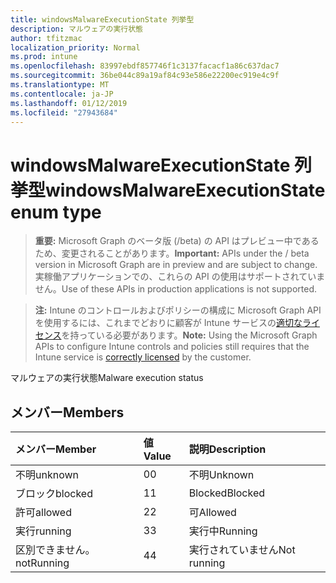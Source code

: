 ```yaml
---
title: windowsMalwareExecutionState 列挙型
description: マルウェアの実行状態
author: tfitzmac
localization_priority: Normal
ms.prod: intune
ms.openlocfilehash: 83997ebdf857746f1c3137facacf1a86c637dac7
ms.sourcegitcommit: 36be044c89a19af84c93e586e22200ec919e4c9f
ms.translationtype: MT
ms.contentlocale: ja-JP
ms.lasthandoff: 01/12/2019
ms.locfileid: "27943684"
---
```

# <a name="windowsmalwareexecutionstate-enum-type"></a><span data-ttu-id="dfe39-103">windowsMalwareExecutionState 列挙型</span><span class="sxs-lookup"><span data-stu-id="dfe39-103">windowsMalwareExecutionState enum type</span></span>

> <span data-ttu-id="dfe39-104">**重要:** Microsoft Graph のベータ版 (/beta) の API はプレビュー中であるため、変更されることがあります。</span><span class="sxs-lookup"><span data-stu-id="dfe39-104">**Important:** APIs under the / beta version in Microsoft Graph are in preview and are subject to change.</span></span> <span data-ttu-id="dfe39-105">実稼働アプリケーションでの、これらの API の使用はサポートされていません。</span><span class="sxs-lookup"><span data-stu-id="dfe39-105">Use of these APIs in production applications is not supported.</span></span>

> <span data-ttu-id="dfe39-106">**注:** Intune のコントロールおよびポリシーの構成に Microsoft Graph API を使用するには、これまでどおりに顧客が Intune サービスの[適切なライセンス](https://go.microsoft.com/fwlink/?linkid=839381)を持っている必要があります。</span><span class="sxs-lookup"><span data-stu-id="dfe39-106">**Note:** Using the Microsoft Graph APIs to configure Intune controls and policies still requires that the Intune service is [correctly licensed](https://go.microsoft.com/fwlink/?linkid=839381) by the customer.</span></span>

<span data-ttu-id="dfe39-107">マルウェアの実行状態</span><span class="sxs-lookup"><span data-stu-id="dfe39-107">Malware execution status</span></span>
## <a name="members"></a><span data-ttu-id="dfe39-108">メンバー</span><span class="sxs-lookup"><span data-stu-id="dfe39-108">Members</span></span>
|<span data-ttu-id="dfe39-109">メンバー</span><span class="sxs-lookup"><span data-stu-id="dfe39-109">Member</span></span>|<span data-ttu-id="dfe39-110">値</span><span class="sxs-lookup"><span data-stu-id="dfe39-110">Value</span></span>|<span data-ttu-id="dfe39-111">説明</span><span class="sxs-lookup"><span data-stu-id="dfe39-111">Description</span></span>|
|:---|:---|:---|
|<span data-ttu-id="dfe39-112">不明</span><span class="sxs-lookup"><span data-stu-id="dfe39-112">unknown</span></span>|<span data-ttu-id="dfe39-113">0</span><span class="sxs-lookup"><span data-stu-id="dfe39-113">0</span></span>|<span data-ttu-id="dfe39-114">不明</span><span class="sxs-lookup"><span data-stu-id="dfe39-114">Unknown</span></span>|
|<span data-ttu-id="dfe39-115">ブロック</span><span class="sxs-lookup"><span data-stu-id="dfe39-115">blocked</span></span>|<span data-ttu-id="dfe39-116">1</span><span class="sxs-lookup"><span data-stu-id="dfe39-116">1</span></span>|<span data-ttu-id="dfe39-117">Blocked</span><span class="sxs-lookup"><span data-stu-id="dfe39-117">Blocked</span></span>|
|<span data-ttu-id="dfe39-118">許可</span><span class="sxs-lookup"><span data-stu-id="dfe39-118">allowed</span></span>|<span data-ttu-id="dfe39-119">2</span><span class="sxs-lookup"><span data-stu-id="dfe39-119">2</span></span>|<span data-ttu-id="dfe39-120">可</span><span class="sxs-lookup"><span data-stu-id="dfe39-120">Allowed</span></span>|
|<span data-ttu-id="dfe39-121">実行</span><span class="sxs-lookup"><span data-stu-id="dfe39-121">running</span></span>|<span data-ttu-id="dfe39-122">3</span><span class="sxs-lookup"><span data-stu-id="dfe39-122">3</span></span>|<span data-ttu-id="dfe39-123">実行中</span><span class="sxs-lookup"><span data-stu-id="dfe39-123">Running</span></span>|
|<span data-ttu-id="dfe39-124">区別できません。</span><span class="sxs-lookup"><span data-stu-id="dfe39-124">notRunning</span></span>|<span data-ttu-id="dfe39-125">4</span><span class="sxs-lookup"><span data-stu-id="dfe39-125">4</span></span>|<span data-ttu-id="dfe39-126">実行されていません</span><span class="sxs-lookup"><span data-stu-id="dfe39-126">Not running</span></span>|





